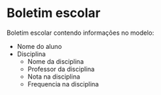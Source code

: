 # Boletim escolar
Boletim escolar contendo informações no modelo:</br>
 - Nome do aluno
 - Disciplina
    - Nome da disciplina
    - Professor da disciplina
    - Nota na disciplina
    - Frequencia na disciplina
